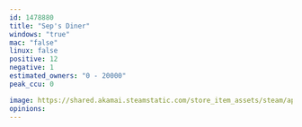 ```yaml
---
id: 1478880
title: "Sep's Diner"
windows: "true"
mac: "false"
linux: false
positive: 12
negative: 1
estimated_owners: "0 - 20000"
peak_ccu: 0

image: https://shared.akamai.steamstatic.com/store_item_assets/steam/apps/1478880/header.jpg?t=1637850738
opinions:
---
```

